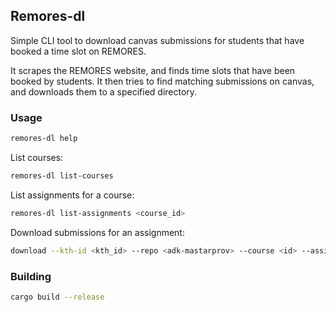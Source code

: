 ## Remores-dl

Simple CLI tool to download canvas submissions for students
that have booked a time slot on REMORES.

It scrapes the REMORES website, and finds time slots that have
been booked by students. It then tries to find matching submissions
on canvas, and downloads them to a specified directory.

### Usage

```bash
remores-dl help
```

List courses:

```bash
remores-dl list-courses
```

List assignments for a course:

```bash
remores-dl list-assignments <course_id>
```

Download submissions for an assignment:

```bash
download --kth-id <kth_id> --repo <adk-mastarprov> --course <id> --assignment <id>
```

### Building

```bash
cargo build --release
```
